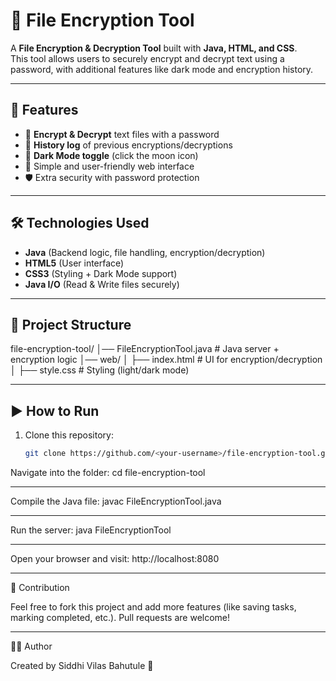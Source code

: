 # 🔐 File Encryption Tool

A **File Encryption & Decryption Tool** built with **Java, HTML, and CSS**.  
This tool allows users to securely encrypt and decrypt text using a password, with additional features like dark mode and encryption history.  

---

## 🚀 Features
- 🔑 **Encrypt & Decrypt** text files with a password  
- 📝 **History log** of previous encryptions/decryptions  
- 🌙 **Dark Mode toggle** (click the moon icon)  
- 📂 Simple and user-friendly web interface  
- 🛡️ Extra security with password protection  

---

## 🛠️ Technologies Used
- **Java** (Backend logic, file handling, encryption/decryption)  
- **HTML5** (User interface)  
- **CSS3** (Styling + Dark Mode support)  
- **Java I/O** (Read & Write files securely)  

---

## 📂 Project Structure
file-encryption-tool/
│── FileEncryptionTool.java # Java server + encryption logic
│── web/
│ ├── index.html # UI for encryption/decryption
│ ├── style.css # Styling (light/dark mode)


---

## ▶️ How to Run
1. Clone this repository:
   ```bash
   git clone https://github.com/<your-username>/file-encryption-tool.git

Navigate into the folder:
cd file-encryption-tool

---

Compile the Java file:
javac FileEncryptionTool.java

---

Run the server:
java FileEncryptionTool

---

Open your browser and visit:
http://localhost:8080

---

🤝 Contribution

Feel free to fork this project and add more features (like saving tasks, marking completed, etc.).
Pull requests are welcome!

---

👩‍💻 Author

Created by Siddhi Vilas Bahutule 🚀


